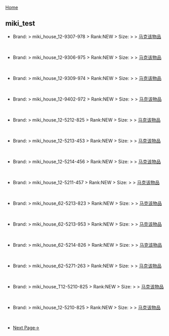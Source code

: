 [Home](../readme.md) 
## miki_test
* Brand: > miki_house_12-9307-978 > Rank:NEW > Size: >  > [马克该物品](https://github.com/kuroei/buyer/issues/new?title=miki_house_12-9307-978&body=miki_house_12-9307-978%3Cbr%3E%3Cbr%3E%60&labels=miki_yahoo&code=%60)

<br>
* Brand: > miki_house_12-9306-975 > Rank:NEW > Size: >  > [马克该物品](https://github.com/kuroei/buyer/issues/new?title=miki_house_12-9306-975&body=miki_house_12-9306-975%3Cbr%3E%3Cbr%3E%60&labels=miki_yahoo&code=%60)

<br>
* Brand: > miki_house_12-9309-974 > Rank:NEW > Size: >  > [马克该物品](https://github.com/kuroei/buyer/issues/new?title=miki_house_12-9309-974&body=miki_house_12-9309-974%3Cbr%3E%3Cbr%3E%60&labels=miki_yahoo&code=%60)

<br>
* Brand: > miki_house_12-9402-972 > Rank:NEW > Size: >  > [马克该物品](https://github.com/kuroei/buyer/issues/new?title=miki_house_12-9402-972&body=miki_house_12-9402-972%3Cbr%3E%3Cbr%3E%60&labels=miki_yahoo&code=%60)

<br>
* Brand: > miki_house_12-5212-825 > Rank:NEW > Size: >  > [马克该物品](https://github.com/kuroei/buyer/issues/new?title=miki_house_12-5212-825&body=miki_house_12-5212-825%3Cbr%3E%3Cbr%3E%60&labels=miki_yahoo&code=%60)

<br>
* Brand: > miki_house_12-5213-453 > Rank:NEW > Size: >  > [马克该物品](https://github.com/kuroei/buyer/issues/new?title=miki_house_12-5213-453&body=miki_house_12-5213-453%3Cbr%3E%3Cbr%3E%60&labels=miki_yahoo&code=%60)

<br>
* Brand: > miki_house_12-5214-456 > Rank:NEW > Size: >  > [马克该物品](https://github.com/kuroei/buyer/issues/new?title=miki_house_12-5214-456&body=miki_house_12-5214-456%3Cbr%3E%3Cbr%3E%60&labels=miki_yahoo&code=%60)

<br>
* Brand: > miki_house_12-5211-457 > Rank:NEW > Size: >  > [马克该物品](https://github.com/kuroei/buyer/issues/new?title=miki_house_12-5211-457&body=miki_house_12-5211-457%3Cbr%3E%3Cbr%3E%60&labels=miki_yahoo&code=%60)

<br>
* Brand: > miki_house_62-5213-823 > Rank:NEW > Size: >  > [马克该物品](https://github.com/kuroei/buyer/issues/new?title=miki_house_62-5213-823&body=miki_house_62-5213-823%3Cbr%3E%3Cbr%3E%60&labels=miki_yahoo&code=%60)

<br>
* Brand: > miki_house_62-5213-953 > Rank:NEW > Size: >  > [马克该物品](https://github.com/kuroei/buyer/issues/new?title=miki_house_62-5213-953&body=miki_house_62-5213-953%3Cbr%3E%3Cbr%3E%60&labels=miki_yahoo&code=%60)

<br>
* Brand: > miki_house_62-5214-826 > Rank:NEW > Size: >  > [马克该物品](https://github.com/kuroei/buyer/issues/new?title=miki_house_62-5214-826&body=miki_house_62-5214-826%3Cbr%3E%3Cbr%3E%60&labels=miki_yahoo&code=%60)

<br>
* Brand: > miki_house_62-5271-263 > Rank:NEW > Size: >  > [马克该物品](https://github.com/kuroei/buyer/issues/new?title=miki_house_62-5271-263&body=miki_house_62-5271-263%3Cbr%3E%3Cbr%3E%60&labels=miki_yahoo&code=%60)

<br>
* Brand: > miki_house_T12-5210-825 > Rank:NEW > Size: >  > [马克该物品](https://github.com/kuroei/buyer/issues/new?title=miki_house_T12-5210-825&body=miki_house_T12-5210-825%3Cbr%3E%3Cbr%3E%60&labels=miki_yahoo&code=%60)

<br>
* Brand: > miki_house_12-5210-825 > Rank:NEW > Size: >  > [马克该物品](https://github.com/kuroei/buyer/issues/new?title=miki_house_12-5210-825&body=miki_house_12-5210-825%3Cbr%3E%3Cbr%3E%60&labels=miki_yahoo&code=%60)

<br>
* [Next Page->](./miki_test_2.md) 
